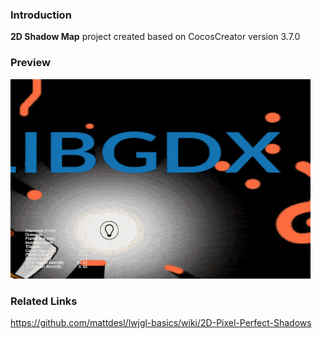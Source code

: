 ### Introduction
**2D Shadow Map** project created based on CocosCreator version 3.7.0

### Preview
![image](../../../gif/202202/2022022802.gif)

### Related Links
https://github.com/mattdesl/lwjgl-basics/wiki/2D-Pixel-Perfect-Shadows 
